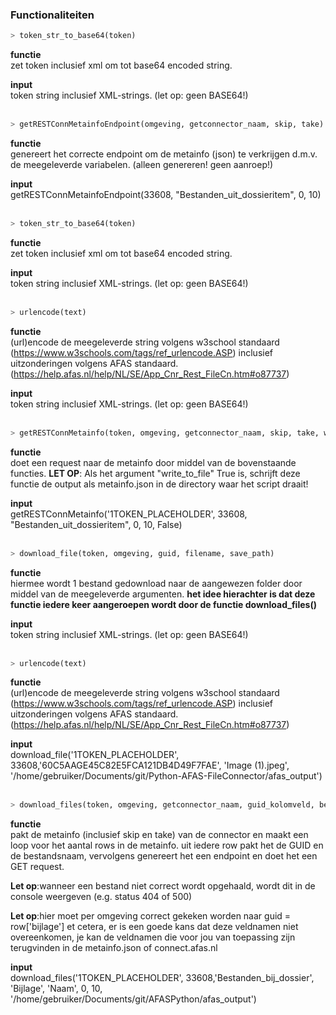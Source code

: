 ### Functionaliteiten

```python
> token_str_to_base64(token)
```
**functie**<br/>
zet token inclusief xml om tot base64 encoded string.

**input**<br/>
token string inclusief XML-strings. (let op: geen BASE64!)
<br/><br/>
```python
> getRESTConnMetainfoEndpoint(omgeving, getconnector_naam, skip, take)
```
**functie**<br/>
genereert het correcte endpoint om de metainfo (json) te verkrijgen d.m.v. de meegeleverde variabelen. (alleen genereren! geen aanroep!)

**input**<br/>
getRESTConnMetainfoEndpoint(33608, "Bestanden_uit_dossieritem", 0, 10) 
<br/><br/>
```python
> token_str_to_base64(token)
```
**functie**<br/>
zet token inclusief xml om tot base64 encoded string.

**input**<br/>
token string inclusief XML-strings. (let op: geen BASE64!)
<br/><br/>
```python
> urlencode(text)
```
**functie**<br/>
(url)encode de meegeleverde string volgens w3school standaard (https://www.w3schools.com/tags/ref_urlencode.ASP) 
inclusief uitzonderingen volgens AFAS standaard. (https://help.afas.nl/help/NL/SE/App_Cnr_Rest_FileCn.htm#o87737)

**input**<br/>
token string inclusief XML-strings. (let op: geen BASE64!)
<br/><br/>

```python
> getRESTConnMetainfo(token, omgeving, getconnector_naam, skip, take, write_to_file)
```
**functie**<br/>
doet een request naar de metainfo door middel van de bovenstaande functies. 
**LET OP**:   Als het argument "write_to_file" True is, schrijft deze functie de output als metainfo.json in de directory waar het script draait!

**input**<br/>
getRESTConnMetainfo('<token><version>1</version><data>TOKEN_PLACEHOLDER</data></token>', 33608, "Bestanden_uit_dossieritem", 0, 10, False)
<br/><br/>

```python
> download_file(token, omgeving, guid, filename, save_path)
```
**functie**<br/>
hiermee wordt 1 bestand gedownload naar de aangewezen folder door middel van de meegeleverde argumenten.
**het idee hierachter is dat deze functie iedere keer aangeroepen wordt door de functie download_files()**

**input**<br/>
token string inclusief XML-strings. (let op: geen BASE64!)
<br/><br/>

```python
> urlencode(text)
```
**functie**<br/>
(url)encode de meegeleverde string volgens w3school standaard (https://www.w3schools.com/tags/ref_urlencode.ASP) 
inclusief uitzonderingen volgens AFAS standaard. (https://help.afas.nl/help/NL/SE/App_Cnr_Rest_FileCn.htm#o87737)

**input**<br/>
download_file('<token><version>1</version><data>TOKEN_PLACEHOLDER</data></token>', 33608,'60C5AAGE45C82E5FCA121DB4D49F7FAE', 'Image (1).jpeg', '/home/gebruiker/Documents/git/Python-AFAS-FileConnector/afas_output')
<br/><br/>

```python
> download_files(token, omgeving, getconnector_naam, guid_kolomveld, bestandsnaam_kolomveld, skip, take, save_path)
```
**functie**<br/>
pakt de metainfo (inclusief skip en take) van de connector en maakt een loop voor het aantal rows in de metainfo.
uit iedere row pakt het de GUID en de bestandsnaam, vervolgens genereert het een endpoint en doet het een GET request.

**Let op**:wanneer een bestand niet correct wordt opgehaald, wordt dit in de console weergeven (e.g. status 404 of 500)

**Let op**:hier moet per omgeving correct gekeken worden naar guid = row['bijlage'] et cetera, er is een goede kans dat deze veldnamen niet overeenkomen, je kan de veldnamen die voor jou van toepassing zijn terugvinden in de metainfo.json of connect.afas.nl

**input**<br/>
download_files('<token><version>1</version><data>TOKEN_PLACEHOLDER</data></token>', 33608,'Bestanden_bij_dossier', 'Bijlage', 'Naam', 0, 10, '/home/gebruiker/Documents/git/AFASPython/afas_output')
<br/><br/>
